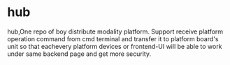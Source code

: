 # hub
hub,One repo of boy distribute modality platform. Support receive platform operation command from cmd terminal and transfer it to platform board's unit so that eachevery platform devices or frontend-UI will be able to work under same backend page and get more security.
